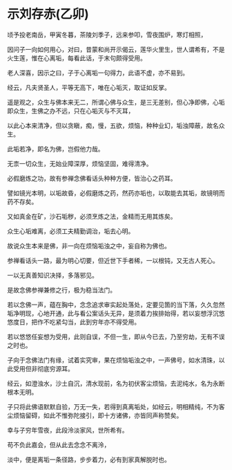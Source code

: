 # 示刘存赤(乙卯)

顷予投老南岳，甲寅冬暮，茶陵刘季子，远来参叩，雪夜围炉，寒灯相照，

因问子一向如何用心，对曰，昔蒙和尚开示偈云，莲华火里生，世人谓希有，不是火生莲，惟在心离垢，每看此话，于末句颇得受用。

老人深喜，因示之曰，子于心离垢一句得力，此语不虚，亦不易到。

经云，凡夫贤圣人，平等无高下，唯在心垢灭，取证如反掌。

遥是观之，众生与佛本来无二，所谓心佛与众生，是三无差别，但心净即佛，心垢即众生，生佛之办不远，只在心垢灭与不灭耳，

以此心本来清净，但以贪瞋，痴，慢，五欲，烦恼，种种业幻，垢浊障蔽，故名众生。

此垢若净，即名为佛，岂假他力哉。

无柰一切众生，无始业障深厚，烦恼坚固，难得清净。

必假磨炼之功，故有参禅念佛看话头种种方便，皆治心之药耳。

譬如镜光本明，以垢故昏，必假磨炼之药，然药亦垢也，以取能去其垢，故镜明而药不存矣。

又如真金在矿，沙石垢秽，必须烹炼之法，金精而无用其炼矣。

众生心垢难离，必须工夫精勤调治，垢去心明。

故说众生本来是佛，非一向在烦恼垢浊之中，妄自称为佛也。

参禅看话头一路，最为明心切要，但近世下手者稀，一以根钝，又无古人死心。

一以无真善知识决择，多落邪见。

是故念佛参禅兼修之行，极为稳当法门。

若以念佛一声，蕴在胸中，念念追求审实起处落处，定要见箇的当下落，久久忽然垢净明现，心地开通，此与看公案话头无异，是须着力挨排始得，若以妄想浮沉悠悠度日，把作不吃紧勾当，此到穷年亦不得受用。

若以悠悠任妄想为受用，此则自误，不但一生，即从今已去，乃至穷劫，无有不误之时也。

子向于念佛法门有缘，试着实究审，果在烦恼垢浊之中，一声佛号，如水清珠，以此受用但非彻底穷源耳。

经云，如澄浊水，沙土自沉，清水现前，名为初伏客尘烦恼，去泥纯水，名为永断根本无明。

子只将此佛语默默自验，万无一失，若得到真离垢处，如经云，明相精纯，不为客尘烦恼留碍，如此不惟弥陀接引，即十方诸佛，亦皆同声称赞矣。

幸与子穷年雪夜，此段泠淡家风，世所希有。

苟不负此嘉会，但从此去念念不离泠，

淡中，便是离垢一条径路，步步着力，必有到家真解脱时也。